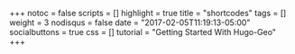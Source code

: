 +++
notoc = false
scripts = []
highlight = true
title = "shortcodes"
tags = []
weight = 3
nodisqus = false
date = "2017-02-05T11:19:13-05:00"
socialbuttons = true
css = []
tutorial = "Getting Started With Hugo-Geo"
+++

